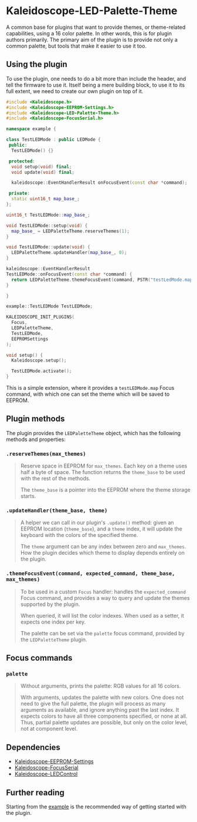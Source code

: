 # Kaleidoscope-LED-Palette-Theme

A common base for plugins that want to provide themes, or theme-related
capabilities, using a 16 color palette. In other words, this is for plugin
authors primarily. The primary aim of the plugin is to provide not only a common
palette, but tools that make it easier to use it too.

## Using the plugin

To use the plugin, one needs to do a bit more than include the header, and tell
the firmware to use it. Itself being a mere building block, to use it to its
full extent, we need to create our own plugin on top of it.

```c++
#include <Kaleidoscope.h>
#include <Kaleidoscope-EEPROM-Settings.h>
#include <Kaleidoscope-LED-Palette-Theme.h>
#include <Kaleidoscope-FocusSerial.h>

namespace example {

class TestLEDMode : public LEDMode {
 public:
  TestLEDMode() {}

 protected:
  void setup(void) final;
  void update(void) final;

  kaleidoscope::EventHandlerResult onFocusEvent(const char *command);

 private:
  static uint16_t map_base_;
};

uint16_t TestLEDMode::map_base_;

void TestLEDMode::setup(void) {
  map_base_ = LEDPaletteTheme.reserveThemes(1);
}

void TestLEDMode::update(void) {
  LEDPaletteTheme.updateHandler(map_base_, 0);
}

kaleidoscope::EventHandlerResult
TestLEDMode::onFocusEvent(const char *command) {
  return LEDPaletteTheme.themeFocusEvent(command, PSTR("testLedMode.map"), map_base_, 1);
}

}

example::TestLEDMode TestLEDMode;

KALEIDOSCOPE_INIT_PLUGINS(
  Focus,
  LEDPaletteTheme,
  TestLEDMode,
  EEPROMSettings
);

void setup() {
  Kaleidoscope.setup();

  TestLEDMode.activate();
}
```

This is a simple extension, where it provides a `testLEDMode.map` Focus command,
with which one can set the theme which will be saved to EEPROM.

## Plugin methods

The plugin provides the `LEDPaletteTheme` object, which has the following methods and properties:

### `.reserveThemes(max_themes)`

> Reserve space in EEPROM for `max_themes`. Each key on a theme uses half a byte
> of space. The function returns the `theme_base` to be used with the rest of
> the methods.
>
> The `theme_base` is a pointer into the EEPROM where the theme storage starts.

### `.updateHandler(theme_base, theme)`

> A helper we can call in our plugin's `.update()` method: given an EEPROM
> location (`theme_base`), and a `theme` index, it will update the keyboard with
> the colors of the specified theme.
>
> The `theme` argument can be any index between zero and `max_themes`. How the
> plugin decides which theme to display depends entirely on the plugin.

### `.themeFocusEvent(command, expected_command, theme_base, max_themes)`

> To be used in a custom `Focus` handler: handles the `expected_command` Focus
> command, and provides a way to query and update the themes supported by the
> plugin.
>
> When queried, it will list the color indexes. When used as a setter, it
> expects one index per key.
>
> The palette can be set via the `palette` focus command, provided by the
> `LEDPaletteTheme` plugin.

## Focus commands

### `palette`

> Without arguments, prints the palette: RGB values for all 16 colors.
>
> With arguments, updates the palette with new colors. One does not need to give
> the full palette, the plugin will process as many arguments as available, and
> ignore anything past the last index. It expects colors to have all three
> components specified, or none at all. Thus, partial palette updates are
> possible, but only on the color level, not at component level.

## Dependencies

* [Kaleidoscope-EEPROM-Settings](EEPROM-Settings.md)
* [Kaleidoscope-FocusSerial](FocusSerial.md)
* [Kaleidoscope-LEDControl](LEDControl.md)

## Further reading

Starting from the [example][plugin:example] is the recommended way of getting
started with the plugin.

  [plugin:example]: ../../examples/LEDs/LED-Palette-Theme/LED-Palette-Theme.ino
